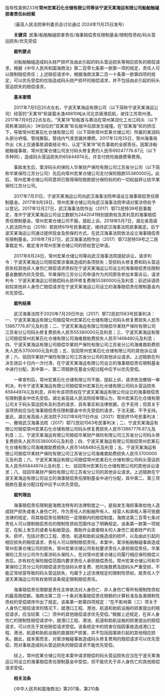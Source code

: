 指导性案例233号**常州宏某石化仓储有限公司等诉宁波天某海运有限公司船舶触碰损害责任纠纷案**

　　（最高人民法院审判委员会讨论通过 2024年11月25日发布）

　　**关键词**  民事/船舶触碰损害责任/海事赔偿责任限制基金/限制性债权/码头营运损失/优先受偿

　　**裁判要点**

　　对船舶触碰造成码头财产损坏及由此引起的码头营运损失等相应损失的赔偿请求，根据《中华人民共和国海商法》第二百零七条第一款第一项的规定，责任人可以限制赔偿责任；上述赔偿请求中，根据海商法第二百一十条第一款第四项的规定，可以优先受偿的仅指造成码头财产损坏的赔偿请求，并不包括由此引起的码头营运损失的赔偿请求。

　　**基本案情**

　　2017年7月5日20点左右，宁波天某海运有限公司（以下简称宁波天某海运公司）经营的“天某18”轮装载水渣48810吨从河北京唐港启航，驶往江苏常州港。2017年7月9日22点左右，“天某18”轮船首与靠泊在常州某润化工长江码头（以下简称某润码头）3#泊位的“双某海”轮右舷中后部发生碰撞。在“双某海”轮的挤压下，导致常州宏某石化仓储有限公司（以下简称常州宏某仓储公司）所属的某润码头部分坍塌、管线撕裂，管线内气液泄漏并爆燃。2017年12月25日，常州海事局作出《水上交通事故调查结论书》，认定“天某18”轮负事故的全部责任。因案涉船舶触碰事故，常州宏某仓储公司支付码头修复费约人民币69247776.87元（以下币种同），造成码头营运损失约65844974元，并支付抢险施救费等费用。

　　事故发生后，案涉码头的保险人华某财产保险有限公司江苏省分公司（以下简称华某保险江苏分公司）先后向常州宏某仓储公司支付保险赔款55380000元。此后，常州宏某仓储公司同意将已取得保险赔款部分保险标的的一切权益转让给华某保险江苏分公司。

　　2017年7月31日，宁波天某海运公司向武汉海事法院申请设立海事赔偿责任限制基金。2017年9月28日，常州宏某仓储公司向武汉海事法院申请对案涉债权予以登记。2017年12月27日，武汉海事法院作出（2017）鄂72民特39号民事裁定，准许宁波天某海运公司设立数额为2442041特别提款权及其利息的海事赔偿责任限制基金。常州宏某仓储公司不服，提起上诉。2018年5月7日，湖北省高级人民法院作出（2018）鄂民终619号民事裁定，维持武汉海事法院民事裁定。后宁波天某海运公司通过提供现金及担保的方式，在武汉海事法院依法设立海事赔偿责任限制基金。2018年7月27日，武汉海事法院作出（2017）鄂72民特59号之二民事裁定书，裁定准许常州宏某仓储公司的债权登记申请。

　　2017年8月24日，常州宏某仓储公司等向武汉海事法院提起诉讼，请求判令：宁波天某海运公司赔偿案涉事故造成的各项损失；受损码头修复费和码头营运损失较其他非人身伤亡赔偿请求债权在宁波天某海运公司设立的海事赔偿责任限制基金数额内优先受偿。华某保险江苏分公司申请作为共同原告参加本案诉讼，请求判令：宁波天某海运公司赔偿码头损坏修复费用55380000元及利息；前述诉请债权较其他非人身伤亡赔偿请求在宁波天某海运公司设立的海事赔偿责任限制基金内优先受偿。

　　**裁判结果**

　　武汉海事法院于2020年7月29日作出（2017）鄂72民初1563号民事判决：一、宁波天某海运有限公司赔偿常州宏某石化仓储有限公司码头修复费损失人民币13867776.87元及利息；二、宁波天某海运有限公司赔偿华某财产保险有限公司江苏省分公司码头修复费损失人民币55380000元及利息；三、宁波天某海运有限公司赔偿常州宏某石化仓储有限公司海难救助费损失人民币1468480元及利息；四、宁波天某海运有限公司赔偿华某财产保险有限公司江苏省分公司海难救助费损失人民币3700000元及利息；五、驳回常州宏某石化仓储有限公司的其他诉讼请求；六、驳回华某财产保险有限公司江苏省分公司的其他诉讼请求。上述赔款在判决生效后十日内一次付清，在宁波天某海运有限公司设立的海事赔偿责任限制基金中进行分配，其中第一、第二项赔款在基金分配过程中应予以优先受偿。

　　一审宣判后，常州宏某石化仓储有限公司不服，提起上诉，请求依法撤销一审判决，判令宁波天某海运有限公司赔偿常州宏某石化仓储有限公司码头营运损失65844974元及利息，并判令该项债权在宁波天某海运有限公司设立的海事赔偿责任限制基金中优先受偿。湖北省高级人民法院经审理认为，常州宏某石化仓储有限公司关于码头营运损失及利息的请求，具有事实和法律依据，应予支持；但其关于该项债权应当在海事赔偿责任限制基金中优先受偿的请求，于法无据，不予支持。鉴此，湖北省高级人民法院于2021年8月11日作出（2021）鄂民终15号民事判决：一、撤销武汉海事法院（2017）鄂72民初1563号民事判决；二、宁波天某海运有限公司赔偿常州宏某石化仓储有限公司码头修复费损失人民币13867776.87元及利息；三、宁波天某海运有限公司赔偿华某财产保险有限公司江苏省分公司码头修复费损失人民币55380000元及利息；四、宁波天某海运有限公司赔偿常州宏某石化仓储有限公司海难救助费损失人民币1468480元及利息；五、宁波天某海运有限公司赔偿华某财产保险有限公司江苏省分公司海难救助费损失人民币3700000元及利息；六、宁波天某海运有限公司赔偿常州宏某石化仓储有限公司码头营运损失人民币65844974元及利息；七、驳回常州宏某石化仓储有限公司的其他诉讼请求；八、驳回华某财产保险有限公司江苏省分公司的其他诉讼请求。上述赔款在宁波天某海运有限公司设立的海事赔偿责任限制基金中进行分配，其中第二、第三项赔款在基金分配过程中应予以优先受偿。

　　**裁判理由**

　　海事赔偿责任限制是海商法特有的法律制度之一，是指发生海损事故给他人造成财产损失或者人身伤亡时，作为责任人的船舶所有人、经营人和承租人等可依据法律的规定，将其赔偿责任限制在一定限额内的赔偿制度。海商法第二百零七条对责任人可以限制赔偿责任的限制性债权范围作出了明确规定。该条第一款第一项规定，在船上发生的或者与船舶营运、救助作业直接相关的人身伤亡或者财产的灭失、损坏，包括对港口工程、港池、航道和助航设施造成的损坏，以及由此引起的相应损失的赔偿请求，责任人可以限制赔偿责任。本案中，案涉船舶触碰事故造成常州宏某仓储公司的损失，常州宏某仓储公司有权要求责任人承担赔偿责任。华某保险江苏分公司作为案涉码头保险人，在对常州宏某仓储公司履行相应保险赔偿义务后，亦有权在保险赔偿范围内要求责任人承担赔偿责任。常州宏某仓储公司和华某保险江苏分公司的赔偿请求包括码头修复费、抢险施救费及因码头严重受损，不能正常经营导致的码头营运损失，均属于上述法律规定的限制性债权，故责任人宁波天某海运公司有权依照该条规定限制赔偿责任。

　　海事赔偿责任限额是责任主体依法对人身伤亡、非人身伤亡等所有限制性债权的最高赔偿额。海商法第二百一十条对海事赔偿责任限额的计算标准及各类限制性债权的受偿顺序作出了规定。该条第一款第四项规定：“在不影响第（三）项关于人身伤亡赔偿请求的情况下，就港口工程、港池、航道和助航设施的损害提出的赔偿请求，应当较第（二）项中的其他赔偿请求优先受偿。”根据上述规定，在非人身伤亡的限制性赔偿请求中，就港口工程、港池、航道和助航设施的损害提出的赔偿请求，可以优先于其他赔偿请求受偿。该条规定中的损害仅指因事故造成港口工程、港池、航道和助航设施的直接财产损害，并不包括因事故引起的其他相应损失。据此，就本案而言，对案涉触碰事故造成码头修复费用的赔偿请求可以优先受偿，而对事故造成码头营运损失的赔偿请求不能优先受偿。

　　综上，常州宏某仓储公司在本案中请求赔偿的码头营运损失应当在宁波天某海运公司设立的海事赔偿责任限制基金中受偿，但不能优先于非人身伤亡的其他赔偿请求受偿。

　　**相关法条**

　　《中华人民共和国海商法》第207条、第210条
